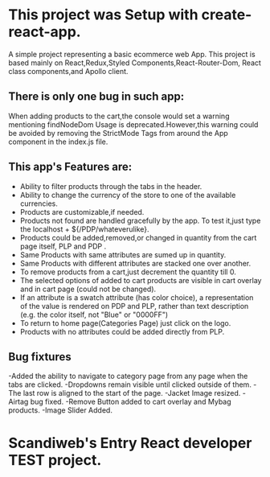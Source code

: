<!-- @format -->

# This project was Setup with create-react-app.

A simple project representing a basic ecommerce web App.
This project is based mainly on React,Redux,Styled Components,React-Router-Dom, React class components,and Apollo client.

## There is only one bug in such app:

When adding products to the cart,the console would set a warning mentioning findNodeDom Usage is deprecated.However,this warning could be avoided by removing the StrictMode Tags from around the App component in the index.js file.

## This app's Features are:

- Ability to filter products through the tabs in the header.
- Ability to change the currency of the store to one of the available currencies.
- Products are customizable,if needed.
- Products not found are handled gracefully by the app.
  To test it,just type the localhost + ${/PDP/whateverulike}.
- Products could be added,removed,or changed in quantity from the cart page itself, PLP and PDP .
- Same Products with same attributes are sumed up in quantity.
- Same Products with different attributes are stacked one over another.
- To remove products from a cart,just decrement the quantity till 0.
- The selected options of added to cart products are visible in cart overlay and in cart page (could not be changed).
- If an attribute is a swatch attribute (has color choice), a representation of the value is rendered on PDP and PLP, rather than text description (e.g. the color itself, not "Blue" or "0000FF")
- To return to home page(Categories Page) just click on the logo.
- Products with no attributes could be added directly from PLP.

## Bug fixtures

-Added the ability to navigate to category page from any page when the tabs are clicked.
-Dropdowns remain visible until clicked outside of them.
-The last row is aligned to the start of the page.
-Jacket Image resized.
-Airtag bug fixed.
-Remove Button added to cart overlay and Mybag products.
-Image Slider Added.

# Scandiweb's Entry React developer TEST project.
